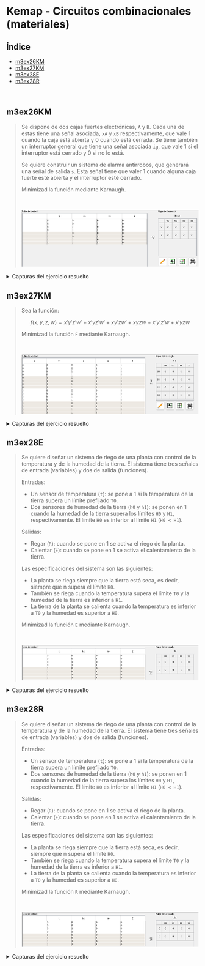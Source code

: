 # Kemap - Circuitos combinacionales (materiales)

## Índice

- [m3ex26KM](#m3ex26km)
- [m3ex27KM](#m3ex27km)
- [m3ex28E](#m3ex28e)
- [m3ex28R](#m3ex28r)

<br>

## m3ex26KM

<blockquote>

Se dispone de dos cajas fuertes electrónicas, `A` y `B`. Cada una de estas tiene una señal asociada, `xA` y `xB` respectivamente, que vale 1 cuando la caja está abierta y 0 cuando está cerrada. Se tiene también un interruptor general que tiene una señal asociada `ig`, que vale 1 si el interruptor está cerrado y 0 si no lo está.

Se quiere construir un sistema de alarma antirrobos, que generará una señal de salida `s`. Esta señal tiene que valer 1 cuando alguna caja fuerte esté abierta y el interruptor esté cerrado.

Minimizad la función mediante Karnaugh.

<br>

<div align="center">

![](capturas/enunciados/m3ex26KM.png)
</div>
</blockquote>

<details>
	<summary>Capturas del ejercicio resuelto</summary>
	<div align="center">
		<img src="capturas/ejercicios/m3ex26KM.png">
	</div>
</details>

## m3ex27KM

<blockquote>

Sea la función:

$$f(x,y,z,w) = x'y'z'w' + x'yz'w' + xy'zw' + xyzw + x'y'z'w + x'yzw$$

Minimizad la función `F` mediante Karnaugh.

<br>

<div align="center">

![](capturas/enunciados/m3ex27KM.png)
</div>
</blockquote>

<details>
	<summary>Capturas del ejercicio resuelto</summary>
	<div align="center">
		<img src="capturas/ejercicios/m3ex27KM.png">
	</div>
</details>

## m3ex28E

<blockquote>

Se quiere diseñar un sistema de riego de una planta con control de la temperatura y de la humedad de la tierra. El sistema tiene tres señales de entrada (variables) y dos de salida (funciones).

Entradas:

- Un sensor de temperatura (`t`): se pone a 1 si la temperatura de la tierra supera un límite prefijado `T0`.
- Dos sensores de humedad de la tierra (`h0` y `h1`): se ponen en 1 cuando la humedad de la tierra supera los límites `H0` y `H1`, respectivamente. El límite `H0` es inferior al límite `H1` (`H0 < H1`).

Salidas:

- Regar (`R`): cuando se pone en 1 se activa el riego de la planta.
- Calentar (`E`): cuando se pone en 1 se activa el calentamiento de la tierra.

Las especificaciones del sistema son las siguientes:

- La planta se riega siempre que la tierra está seca, es decir, siempre que n supera el límite `H0`.
- También se riega cuando la temperatura supera el límite `T0` y la humedad de la tierra es inferior a `H1`.
- La tierra de la planta se calienta cuando la temperatura es inferior a `T0` y la humedad es superior a `H0`.

Minimizad la función `E` mediante Karnaugh.

<br>

<div align="center">

![](capturas/enunciados/m3ex28.png)
</div>
</blockquote>

<details>
	<summary>Capturas del ejercicio resuelto</summary>
	<div align="center">
		<img src="capturas/ejercicios/m3ex28E.png">
	</div>
</details>

## m3ex28R

<blockquote>

Se quiere diseñar un sistema de riego de una planta con control de la temperatura y de la humedad de la tierra. El sistema tiene tres señales de entrada (variables) y dos de salida (funciones).

Entradas:

- Un sensor de temperatura (`t`): se pone a 1 si la temperatura de la tierra supera un límite prefijado `T0`.
- Dos sensores de humedad de la tierra (`h0` y `h1`): se ponen en 1 cuando la humedad de la tierra supera los límites `H0` y `H1`, respectivamente. El límite `H0` es inferior al límite `H1` (`H0 < H1`).

Salidas:

- Regar (`R`): cuando se pone en 1 se activa el riego de la planta.
- Calentar (`E`): cuando se pone en 1 se activa el calentamiento de la tierra.

Las especificaciones del sistema son las siguientes:

- La planta se riega siempre que la tierra está seca, es decir, siempre que n supera el límite `H0`.
- También se riega cuando la temperatura supera el límite `T0` y la humedad de la tierra es inferior a `H1`.
- La tierra de la planta se calienta cuando la temperatura es inferior a `T0` y la humedad es superior a `H0`.

Minimizad la función `R` mediante Karnaugh.

<br>

<div align="center">

![](capturas/enunciados/m3ex28.png)
</div>
</blockquote>

<details>
	<summary>Capturas del ejercicio resuelto</summary>
	<div align="center">
		<img src="capturas/ejercicios/m3ex28R.png">
	</div>
</details>

